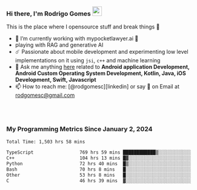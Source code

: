 
### Hi there, I'm Rodrigo Gomes <img src="https://media.giphy.com/media/hvRJCLFzcasrR4ia7z/giphy.gif" width="25px">
This is the place where I opensource stuff and break things 🤣
- 🔭 I’m currently working with mypocketlawyer.ai 💜
- playing with RAG and generative AI
- ☄️ Passionate about mobile development and experimenting low level implementations on it using `jsi`, `c++` and machine learning
- 💬 Ask me anything [here](https://github.com/rodgomesc/rodgomesc/issues) related to <b>Android application Development, Android Custom Operating System Development, Kotlin, Java, iOS Development, Swift, Javascript</b>
- 📫 How to reach me: [@rodgomesc][linkedin] or say 👋 on Email at [rodgomesc@gmail.com](mailto:rodgomesc@gmail.com)


<br/>

<!-- 
<picture>
  <img src="/github-metrics.svg" alt="Metrics">
</picture>
-->

</br>

### My Programming Metrics Since January 2, 2024 


<!--START_SECTION:waka-->

```txt
Total Time: 1,503 hrs 58 mins

TypeScript                 769 hrs 59 mins ████████████▒░░░░░░░░░░░░   49.45 %
C++                        104 hrs 13 mins █▓░░░░░░░░░░░░░░░░░░░░░░░   06.69 %
Python                     72 hrs 40 mins  █▒░░░░░░░░░░░░░░░░░░░░░░░   04.67 %
Bash                       70 hrs 8 mins   █░░░░░░░░░░░░░░░░░░░░░░░░   04.50 %
Other                      53 hrs 8 mins   █░░░░░░░░░░░░░░░░░░░░░░░░   03.41 %
C                          46 hrs 39 mins  ▓░░░░░░░░░░░░░░░░░░░░░░░░   03.00 %
```

<!--END_SECTION:waka-->
